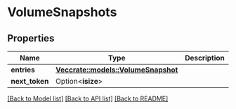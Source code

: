 # VolumeSnapshots

## Properties

Name | Type | Description | Notes
------------ | ------------- | ------------- | -------------
**entries** | [**Vec<crate::models::VolumeSnapshot>**](.md) |  | 
**next_token** | Option<**isize**> |  | [optional]


[[Back to Model list]](../README.md#documentation-for-models) [[Back to API list]](../README.md#documentation-for-api-endpoints) [[Back to README]](../README.md)

